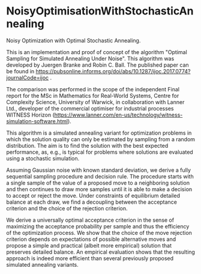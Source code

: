 # NoisyOptimisationWithStochasticAnnealing
Noisy Optimization with Optimal Stochastic Annealing.

This is an implementation and proof of concept of the algorithm "Optimal Sampling for Simulated Annealing Under Noise".
This algorithm was developed by Juergen Branke and Robin C. Ball.
The published paper can be found in https://pubsonline.informs.org/doi/abs/10.1287/ijoc.2017.0774?journalCode=ijoc .

The comparison was performed in the scope of the independent Final report for the MSc in Mathematics for Real-World Systems, Centre for Complexity Science, University of Warwick, in collaboration with Lanner Ltd., developer of the commercial optimiser for industrial processes WITNESS Horizon (https://www.lanner.com/en-us/technology/witness-simulation-software.html).

This algorithm is a simulated annealing variant for optimization problems in which the solution quality can only be estimated by sampling from a random distribution. The aim is to find the solution with the best expected performance, as, e.g., is typical for problems where solutions are evaluated using a stochastic simulation. 

Assuming Gaussian noise with known standard deviation, we derive a fully sequential sampling procedure and decision rule. The procedure starts with a single sample of the value of a proposed move to a neighboring solution and then continues to draw more samples until it is able to make a decision to accept or reject the move. Under constraints of equilibrium detailed balance at each draw, we find a decoupling between the acceptance criterion and the choice of the rejection criterion. 

We derive a universally optimal acceptance criterion in the sense of maximizing the acceptance probability per sample and thus the efficiency of the optimization process. We show that the choice of the move rejection criterion depends on expectations of possible alternative moves and propose a simple and practical (albeit more empirical) solution that preserves detailed balance. An empirical evaluation shows that the resulting approach is indeed more efficient than several previously proposed simulated annealing variants.
